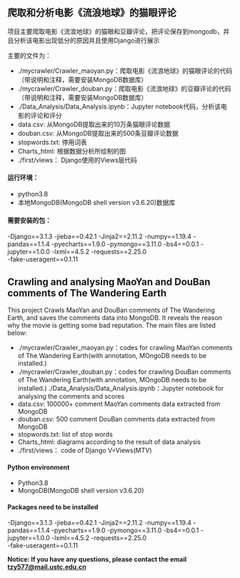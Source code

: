 ## 爬取和分析电影《流浪地球》的猫眼评论

项目主要爬取电影《流浪地球》的猫眼和豆瓣评论，把评论保存到mongodb，并且分析该电影出现低分的原因并且使用Django进行展示

主要的文件为：
- ./mycrawler/Crawler_maoyan.py：爬取电影《流浪地球》的猫眼评论的代码（带说明和注释，需要安装MongoDB数据库）
- ./mycrawler/Crawler_douban.py：爬取电影《流浪地球》的豆瓣评论的代码（带说明和注释，需要安装MongoDB数据库）
- ./Data_Analysis/Data_Analysis.ipynb：Jupyter notebook代码，分析该电影的评论和评分
- data.csv: 从MongoDB提取出来的10万条猫眼评论数据
- douban.csv: 从MongoDB提取出来的500条豆瓣评论数据
- stopwords.txt: 停用词表
- Charts_html: 根据数据分析所绘制的图
- ./first/views： Django使用的Views层代码

#### 运行环境：
- python3.8
- 本地MongoDB(MongoDB shell version v3.6.20)数据库

#### 需要安装的包：
-Django==3.1.3
-jieba==0.42.1
-Jinja2==2.11.2
-numpy==1.19.4
-pandas==1.1.4
-pyecharts==1.9.0
-pymongo==3.11.0
-bs4==0.0.1	
-jupyter==1.0.0	
-lxml==4.5.2
-requests==2.25.0	
-fake-useragent==0.1.11	

## Crawling and analysing MaoYan and DouBan comments of The Wandering Earth

This project Crawls MaoYan and DouBan comments of The Wandering Earth, and saves the comments data into MongoDB. It reveals the reason why the movie is getting some bad reputation.
The main files are listed below:
- ./mycrawler/Crawler_maoyan.py：codes for crawling MaoYan comments of The Wandering Earth(with annotation, MOngoDB needs to be installed.)
- ./mycrawler/Crawler_douban.py：codes for crawling DouBan comments of The Wandering Earth(with annotation, MOngoDB needs to be installed.)
./Data_Analysis/Data_Analysis.ipynb：Jupyter notebook for analysing the comments and scores
- data.csv: 100000+ comment MaoYan comments data extracted from MongoDB
- douban.csv: 500 comment DouBan comments data extracted from MongoDB
- stopwords.txt: list of stop words
- Charts_html: diagrams according to the result of data analysis
- ./first/views： code of Django V=Views(MTV)

#### Python environment
- Python3.8
- MongoDB(MongoDB shell version v3.6.20)

#### Packages need to be installed
-Django==3.1.3
-jieba==0.42.1
-Jinja2==2.11.2
-numpy==1.19.4
-pandas==1.1.4
-pyecharts==1.9.0
-pymongo==3.11.0
-bs4==0.0.1	
-jupyter==1.0.0	
-lxml==4.5.2
-requests==2.25.0	
-fake-useragent==0.1.11	

**Notice: If you have any questions, please contact the email tzy577@mail.ustc.edu.cn**
